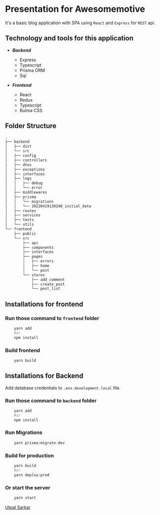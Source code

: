 # Presentation for Awesomemotive

It's a basic blog application with SPA using `React` and `Express` for `REST` api.

## Technology and tools for this application

- **_Backend_**
  - Express
  - Typescript
  - Prisma ORM
  - Sql
- **_Frontend_**

  - React
  - Redux
  - Typescript
  - Bulma CSS

## Folder Structure

```bash
.
├── backend
│   ├── dist
│   └── src
│   ├── config
│   ├── controllers
│   ├── dtos
│   ├── exceptions
│   ├── interfaces
│   ├── logs
│   │   ├── debug
│   │   └── error
│   ├── middlewares
│   ├── prisma
│   │   └── migrations
│   │   └── 20220419130240_initial_data
│   ├── routes
│   ├── services
│   ├── tests
│   └── utils
└── frontend
    ├── public
    └── src
        ├── api
        ├── components
        ├── interfaces
        ├── pages
        │   ├── errors
        │   ├── home
        │   └── post
        └── stores
            ├── add_comment
            ├── create_post
            └── post_list
```

## Installations for frontend

### Run those command to `frontend` folder

```bash
    yarn add
    #or
    npm install
```

### Build frontend

```bash
    yarn build
```

## Installations for Backend

Add database credentials to `.env.development.local` file.

### Run those command to `backend` folder

```bash
    yarn add
    #or
    npm install
```

### Run Migrations

```bash
    yarn prisma:migrate-dev
```

### Build for production

```bash
    yarn build
    #or
    yarn deploy:prod
```

### Or start the server

```bash
    yarn start
```

[Utpal Sarkar](https://github.com/uksarkar)
